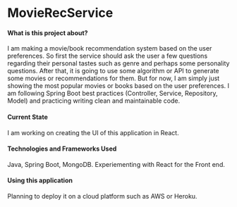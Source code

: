 # MovieRecService


#### What is this project about?
I am making a movie/book recommendation system based on the user preferences. So first the service should ask the user a few questions regarding their personal tastes such as genre and perhaps some personality questions. After that, it is going to use some algorithm or API to generate some movies or recommendations for them. But for now, I am simply just showing the most popular movies or books based on the user preferences. I am following Spring Boot best practices (Controller, Service, Repository, Model) and practicing writing clean and maintainable code.

#### Current State
I am working on creating the UI of this application in React.

#### Technologies and Frameworks Used
Java, Spring Boot, MongoDB. Experiementing with React for the Front end.

#### Using this application
Planning to deploy it on a cloud platform such as AWS or Heroku. 
